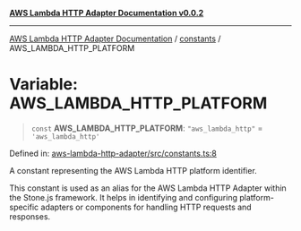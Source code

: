 [**AWS Lambda HTTP Adapter Documentation v0.0.2**](../../README.md)

***

[AWS Lambda HTTP Adapter Documentation](../../modules.md) / [constants](../README.md) / AWS\_LAMBDA\_HTTP\_PLATFORM

# Variable: AWS\_LAMBDA\_HTTP\_PLATFORM

> `const` **AWS\_LAMBDA\_HTTP\_PLATFORM**: `"aws_lambda_http"` = `'aws_lambda_http'`

Defined in: [aws-lambda-http-adapter/src/constants.ts:8](https://github.com/stonemjs/aws-lambda-http-adapter/blob/f289dee0aae635648af98bb65369a05e133b69bc/src/constants.ts#L8)

A constant representing the AWS Lambda HTTP platform identifier.

This constant is used as an alias for the AWS Lambda HTTP Adapter within the Stone.js framework.
It helps in identifying and configuring platform-specific adapters or components for handling
HTTP requests and responses.
